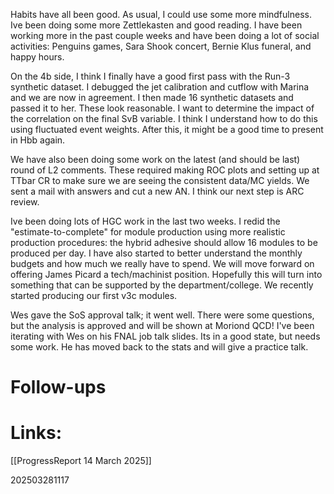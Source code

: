 Habits have all been good. As usual, I could use some more mindfulness. Ive been doing some more Zettlekasten and good reading. I have been working more in the past couple weeks and have been doing a lot of social activities: Penguins games, Sara Shook concert, Bernie Klus funeral, and happy hours.

On the 4b side, I think I finally have a good first pass with the Run-3 synthetic dataset. I debugged the jet calibration and cutflow with Marina and we are now in agreement. I then made 16 synthetic datasets and passed it to her.  These look reasonable.  I want to determine the impact of the correlation on the final SvB variable. I think I understand how to do this using fluctuated event weights. After this, it might be a good time to present in Hbb again. 

We have also been doing some work on the latest (and should be last) round of L2 comments. These required making ROC plots and setting up at TTbar CR to make sure we are seeing the consistent data/MC yields.  We sent a mail with answers and cut a new AN. I think our next step is ARC review. 

Ive been doing lots of HGC work in the last two weeks. I redid the "estimate-to-complete" for module production using more realistic production procedures: the hybrid adhesive should allow 16 modules to be produced per day. I have also started to better understand the monthly budgets and how much we really have to spend. We will move forward on offering James Picard a tech/machinist position. Hopefully this will turn into something that can be supported by the department/college.  We recently started producing our first v3c modules. 

Wes gave the SoS approval talk; it went well. There were some questions, but the analysis is approved and will be shown at Moriond QCD! I've been iterating with Wes on his FNAL job talk slides. Its in a good state, but needs some work. He has moved back to the stats and will give a practice talk. 
# Follow-ups


# Links: 

[[ProgressReport 14 March 2025]]

202503281117

